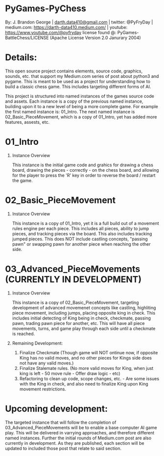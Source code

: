 # PyGames-PyChess
By: J. Brandon George | darth.data410@gmail.com | twitter: @PyFryDay | medium.com: https://darth-data410.medium.com/ | youtube: https://www.youtube.com/@pyfryday
license found @: PyGames-BattleChess/LICENSE (Apache License Version 2.0 Janurary 2004)

# Details:
This open source project contains elements, source code, graphics, sounds, etc. that support my Medium.com series of post about python3 and pygame. This is meant to be used as a project for understanding how to build a classic chess game. This includes targeting different forms of AI.

This project is structured into named instances of the games source code and assets. Each instance is a copy of the previous named instance, building upon it to a new level of being a more complete game. For example the first named instance is: 01_Intro. The next named instance is 02_Basic_PieceMovement, which is a copy of 01_Intro, yet has added more features, assests, etc.

# 01_Intro
1. Instance Overview 

    This instance is the initial game code and grahics for drawing a chess board, drawing the pieces - correctly - on the chess board, and allowing for the player to press the 'R' key in order to reverse the board / restart the game. 

# 02_Basic_PieceMovement
1. Instance Overview

    This instance is a copy of 01_Intro, yet it is a full build out of a movement rules engine per each piece. This includes all pieces, ability to jump pieces, and tracking pieces via the board. This also includes tracking jumped pieces. This does NOT include castling concepts, "passing pawn" or swapping pawn for another piece when reaching the other side. 

# 03_Advanced_PieceMovements (CURRENTLY IN DEVELOPMENT)
1. Instance Overview

    This instance is a copy of 02_Basic_PieceMovement, targeting development of advanced movemenet concepts like castling, highliting piece movement, including jumps, placing opposite king in check. This includes initial detecting of King being in check, checkmate, passing pawn, trading pawn piece for another, etc. This will have all piece movements, turns, and game play through each side until a checkmate is reached.  

2. Remaining Development:
    1. Finalize Checkmate (Though game will NOT ontinue now, if opposite King has no valid moves, and no other pieces for Kings side does not have any valid moves.)
    2. Finalize Stalemate rules. (No more valid moves for King, when just king is left - 50 move rule - Offer draw logic - etc)
    3. Refactoring to clean up code, scope changes, etc. - Are some issues with the King in check, and also need to finalize King upon King movement restrictions. 

# Upcoming development:
The targeted instance that will follow the completion of 03_Advanced_PieceMovements will be to enable a base computer AI game play. This will be delivered in varrying approaches, and therefore different named instances. Further the initial rounds of Medium.com post are also currently in development. As they are published, each section will be updated to included those post that relate to said section.
